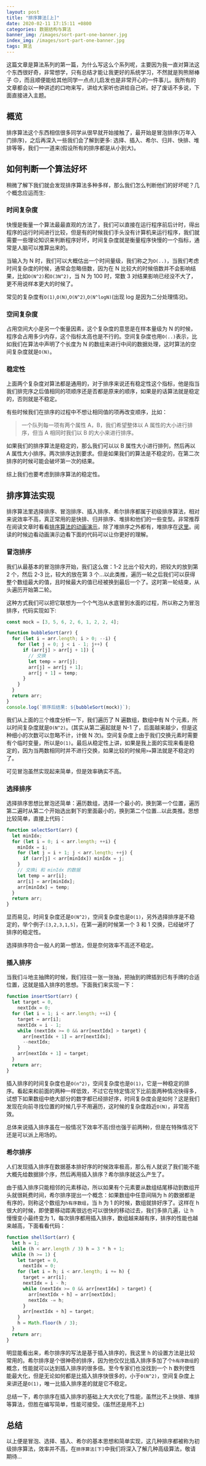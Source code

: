```yaml
---
layout: post
title: "排序算法[上]"
date: 2020-02-11 17:15:11 +0800
categories: 数据结构与算法
banner_img: /images/sort-part-one-banner.jpg
index_img: /images/sort-part-one-banner.jpg
tags: 算法
---
```


这篇文章是算法系列的第一篇，为什么写这么个系列呢，主要因为我一直对算法这个东西很好奇，非常想学，只有总结才能让我更好的系统学习，不然就是狗熊掰棒子 🙃，而且顺便能给其他同学一点点儿启发也是非常开心的一件事儿。我所有的文章都会以一种讲述的口吻来写，讲给大家听也讲给自己听。好了废话不多说，下面直接进入主题。

## 概览

排序算法这个东西相信很多同学从很早就开始接触了，最开始是冒泡排序(万年入门排序)，之后再深入一些我们会了解到更多: 选择、插入、希尔、归并、快排、堆排等等，我们一一道来(假设所有的排序都是从小到大)。

## 如何判断一个算法好坏

稍微了解下我们就会发现排序算法多种多样，那么我们怎么判断他们的好坏呢？几个概念应运而生:

### 时间复杂度

快慢是衡量一个算法最最直观的方法了，我们可以直接在运行程序前后计时，得出程序的运行时间进行比较，但是有的时候我们手头没有计算机来运行程序，我们就需要一些理论知识来判断程序好坏，时间复杂度就是衡量程序快慢的一个指标，通常是人脑可以推算出来的。

当输入为 N 时，我们可以大概估出一个时间量级，我们称之为`O(..)`，当我们考虑时间复杂度的时候，通常会忽略倍数，因为在 N 比较大的时候倍数并不会影响结果，比如`O(N^2)`和`O(3N^2)`，当 N 为 100 时，常数 3 对结果影响已经没不大了，更不用说样本更大的时候了。

常见的复杂度有`O(1)`,`O(N)`,`O(N^2)`,`O(N^logN)`(出现 log 是因为二分处理情况)。

### 空间复杂度

占用空间大小是另一个衡量因素，这个复杂度的意思是在样本量级为 N 的时候，程序会占用多少内存，这个指标太高也是不行的。空间复杂度也用`O(..)`表示，比如我们在算法中声明了个长度为 N 的数组来进行中间的数据处理，这时算法的空间复杂度就是`O(N)`。

### 稳定性

上面两个复杂度对算法都是通用的，对于排序来说还有稳定性这个指标，他是指当我们排完序之后值相同的项顺序还是否都是原来的顺序，如果是的话算法就是稳定的，否则就是不稳定。

有些时候我们在排序的过程中不想让相同值的项再改变顺序，比如：

> 一个队列每一项有两个属性 A，B，我们希望整体以 A 属性的大小进行排序，但当 A 相同时我们以 B 的大小来进行排序。

如果我们的排序算法是稳定的，那么我们可以以 B 属性大小进行排列，然后再以 A 属性大小排序。两次排序达到要求。但是如果我们的算法是不稳定的，在第二次排序的时候可能会破坏第一次的结果。

综上我们也要考虑到排序算法的稳定性。

## 排序算法实现

排序算法里选择排序、冒泡排序、插入排序、希尔排序都属于初级排序算法，相对来说效率不高，真正常用的是快排、归并排序、堆排和他们的一些变型。非常推荐在阅读文章时看看[排序算法的动画演示](https://www.cs.usfca.edu/~galles/visualization/ComparisonSort.html)，除了堆排序之外都有，堆排序在[这里](https://www.cs.usfca.edu/~galles/visualization/HeapSort.html)。阅读的时候边看动画演示边看下面的代码可以让你更好的理解。

### 冒泡排序

我们从最基本的冒泡排序开始，我们这么做：1-2 比出个较大的，把较大的放到第 2 个，然后 2-3 比，较大的放在第 3 个...以此类推，遍历一轮之后我们可以获得整个数组最大的值，且时候最大的值已经被换到最后一个了。这时第一轮结束，从头遍历开始第二轮。

这种方式我们可以把它联想为一个个气泡从水底冒到水面的过程，所以称之为冒泡排序，代码实现如下:

```javascript
const mock = [3, 5, 6, 2, 6, 1, 2, 2, 4];

function bubbleSort(arr) {
  for (let i = arr.length; i > 0; --i) {
    for (let j = 0; j < i - 1; j++) {
      if (arr[j] > arr[j + 1]) {
        // 交换
        let temp = arr[j];
        arr[j] = arr[j + 1];
        arr[j + 1] = temp;
      }
    }
  }
  return arr;
}
console.log(`排序后结果: ${bubbleSort(mock)}`);
```

我们从上面的三个维度分析一下，我们遍历了 N 遍数组，数组中有 N 个元素，所以时间复杂度就是`O(N^2)`。(其实从第二遍起就是 N-1 了，后面越来越少，但是这种细小的次数可以忽略不计，计做 N 次)。空间复杂度上由于我们交换元素时需要有个临时变量，所以是`O(1)`。最后从稳定性上讲，如果是我上面的实现来看是稳定的，因为当两数相同时并不进行交换，如果比较的时候用`>=`算法就是不稳定的了。

可见冒泡虽然实现起来简单，但是效率确实不高。

### 选择排序

选择排序思想比冒泡还简单：遍历数组，选择一个最小的，换到第一个位置，遍历第二遍时从第二个开始选出剩下的里面最小的，换到第二个位置...以此类推。思想比较简单，直接上代码：

```javascript
function selectSort(arr) {
  let minIdx;
  for (let i = 0; i < arr.length; ++i) {
    minIdx = i;
    for (let j = i + 1; j < arr.length; ++j) {
      if (arr[j] < arr[minIdx]) minIdx = j;
    }
    // 交换i 和 minIdx 的数据
    let temp = arr[i];
    arr[i] = arr[minIdx];
    arr[minIdx] = temp;
  }
  return arr;
}
```

显而易见，时间复杂度还是`O(N^2)`，空间复杂度也是`O(1)`，另外选择排序是不稳定的，举个例子:`[3,2,3,1,5]`，在第一遍的时候第一个 3 和 1 交换，已经破坏了排序的稳定性。

选择排序符合一般人的第一想法，但是奈何效率不高还不稳定。

### 插入排序

当我们斗地主抽牌的时候，我们往往一张一张抽，把抽到的牌插到已有手牌的合适位置，这就是插入排序的思想。下面我们来实现一下：

```javascript
function insertSort(arr) {
  let target = 0,
    nextIdx = 0;
  for (let i = 1; i < arr.length; ++i) {
    target = arr[i];
    nextIdx = i - 1;
    while (nextIdx >= 0 && arr[nextIdx] > target) {
      arr[nextIdx + 1] = arr[nextIdx];
      --nextIdx;
    }
    arr[nextIdx + 1] = target;
  }
  return arr;
}
```

插入排序的时间复杂度也是`O(n^2)`，空间复杂度也是`O(1)`，它是一种稳定的排序。看起来和前面的两种一样低效，不过它在特定情况下比前面两种情况快得多，试想下如果数组中绝大部分的数字都已经排好序，时间复杂度会是如何？这是我们发现在向前寻找位置的时候几乎不用遍历，这时候的复杂度趋近`O(N)`，非常高效。

总体来说插入排序虽在一般情况下效率不高(但也强于前两种)，但是在特殊情况下还是可以派上用场的。

### 希尔排序

人们发现插入排序在数据基本排好序的时候效率极高，那么有人就说了我们能不能大概先给数据排个序，然后再用插入排序？希尔排序就这么产生了。

由于插入排序只能相邻的元素移动，所以如果有个元素要从数组结尾移动到数组开头就很耗费时间，希尔排序提出一个概念：如果数组中任意间隔为 h 的数据都是有序的，则称这个数组为`h有序数组`，当 h 为 1 的时候，数组就排好序了。这样在 h 很大的时候，即使要移动距离很远也可以很快的移动过去，我们多排几遍，让 h 慢慢变小最终变为 1，每次排序都用插入排序，数组越来越有序，排序的性能也越来越高，下面看看代码：

```javascript
function shellSort(arr) {
  let h = 1;
  while (h < arr.length / 3) h = 3 * h + 1;
  while (h >= 1) {
    let target = 0,
      nextIdx = 0;
    for (let i = h; i < arr.length; i += h) {
      target = arr[i];
      nextIdx = i - h;
      while (nextIdx >= 0 && arr[nextIdx] > target) {
        arr[nextIdx + h] = arr[nextIdx];
        nextIdx -= h;
      }
      arr[nextIdx + h] = target;
    }
    h = Math.floor(h / 3);
  }
  return arr;
}
```

明显能看出来，希尔排序的写法是基于插入排序的，我这里 h 的设置方法是比较常用的。希尔排序是个很神奇的排序，因为他仅仅比插入排序多加了个`h有序数组`的概念，性能就可以达到插入排序的很多倍。至今专家们也没找到一个 h 数列使性能最大化，但是无论如何都是比插入排序快很多的，小于`O(N^2)`，空间复杂度上来讲还是`O(1)`，唯一比插入排序差的就是它不稳定。

总结一下，希尔排序在插入排序的基础上大大优化了性能，虽然比不上快排、堆排等算法，但胜在编写简单，性能可接受。(虽然还是用不上)

## 总结

以上便是冒泡、选择、插入、希尔的基本思想和简单实现，这几种排序都被称为初级排序算法，效率并不高，在`排序算法[下]`中我们将深入了解几种高级算法，敬请期待...
